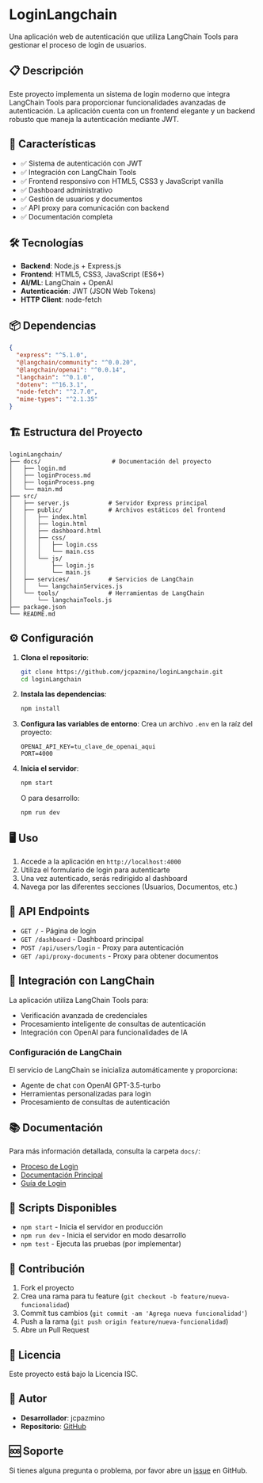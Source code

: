 # LoginLangchain

Una aplicación web de autenticación que utiliza LangChain Tools para gestionar el proceso de login de usuarios.

## 📋 Descripción

Este proyecto implementa un sistema de login moderno que integra LangChain Tools para proporcionar funcionalidades avanzadas de autenticación. La aplicación cuenta con un frontend elegante y un backend robusto que maneja la autenticación mediante JWT.

## 🚀 Características

- ✅ Sistema de autenticación con JWT
- ✅ Integración con LangChain Tools
- ✅ Frontend responsivo con HTML5, CSS3 y JavaScript vanilla
- ✅ Dashboard administrativo
- ✅ Gestión de usuarios y documentos
- ✅ API proxy para comunicación con backend
- ✅ Documentación completa

## 🛠️ Tecnologías

- **Backend**: Node.js + Express.js
- **Frontend**: HTML5, CSS3, JavaScript (ES6+)
- **AI/ML**: LangChain + OpenAI
- **Autenticación**: JWT (JSON Web Tokens)
- **HTTP Client**: node-fetch

## 📦 Dependencias

```json
{
  "express": "^5.1.0",
  "@langchain/community": "^0.0.20",
  "@langchain/openai": "^0.0.14",
  "langchain": "^0.1.0",
  "dotenv": "^16.3.1",
  "node-fetch": "^2.7.0",
  "mime-types": "^2.1.35"
}
```

## 🏗️ Estructura del Proyecto

```
loginLangchain/
├── docs/                    # Documentación del proyecto
│   ├── login.md
│   ├── loginProcess.md
│   ├── loginProcess.png
│   └── main.md
├── src/
│   ├── server.js           # Servidor Express principal
│   ├── public/             # Archivos estáticos del frontend
│   │   ├── index.html
│   │   ├── login.html
│   │   ├── dashboard.html
│   │   ├── css/
│   │   │   ├── login.css
│   │   │   └── main.css
│   │   └── js/
│   │       ├── login.js
│   │       └── main.js
│   ├── services/           # Servicios de LangChain
│   │   └── langchainServices.js
│   └── tools/              # Herramientas de LangChain
│       └── langchainTools.js
├── package.json
└── README.md
```

## ⚙️ Configuración

1. **Clona el repositorio**:
   ```bash
   git clone https://github.com/jcpazmino/loginLangchain.git
   cd loginLangchain
   ```

2. **Instala las dependencias**:
   ```bash
   npm install
   ```

3. **Configura las variables de entorno**:
   Crea un archivo `.env` en la raíz del proyecto:
   ```env
   OPENAI_API_KEY=tu_clave_de_openai_aqui
   PORT=4000
   ```

4. **Inicia el servidor**:
   ```bash
   npm start
   ```
   
   O para desarrollo:
   ```bash
   npm run dev
   ```

## 🖥️ Uso

1. Accede a la aplicación en `http://localhost:4000`
2. Utiliza el formulario de login para autenticarte
3. Una vez autenticado, serás redirigido al dashboard
4. Navega por las diferentes secciones (Usuarios, Documentos, etc.)

## 📡 API Endpoints

- `GET /` - Página de login
- `GET /dashboard` - Dashboard principal
- `POST /api/users/login` - Proxy para autenticación
- `GET /api/proxy-documents` - Proxy para obtener documentos

## 🤖 Integración con LangChain

La aplicación utiliza LangChain Tools para:
- Verificación avanzada de credenciales
- Procesamiento inteligente de consultas de autenticación
- Integración con OpenAI para funcionalidades de IA

### Configuración de LangChain

El servicio de LangChain se inicializa automáticamente y proporciona:
- Agente de chat con OpenAI GPT-3.5-turbo
- Herramientas personalizadas para login
- Procesamiento de consultas de autenticación

## 📚 Documentación

Para más información detallada, consulta la carpeta `docs/`:
- [Proceso de Login](docs/loginProcess.md)
- [Documentación Principal](docs/main.md)
- [Guía de Login](docs/login.md)

## 🔧 Scripts Disponibles

- `npm start` - Inicia el servidor en producción
- `npm run dev` - Inicia el servidor en modo desarrollo
- `npm test` - Ejecuta las pruebas (por implementar)

## 🤝 Contribución

1. Fork el proyecto
2. Crea una rama para tu feature (`git checkout -b feature/nueva-funcionalidad`)
3. Commit tus cambios (`git commit -am 'Agrega nueva funcionalidad'`)
4. Push a la rama (`git push origin feature/nueva-funcionalidad`)
5. Abre un Pull Request

## 📄 Licencia

Este proyecto está bajo la Licencia ISC.

## 👥 Autor

- **Desarrollador**: jcpazmino
- **Repositorio**: [GitHub](https://github.com/jcpazmino/loginLangchain)

## 🆘 Soporte

Si tienes alguna pregunta o problema, por favor abre un [issue](https://github.com/jcpazmino/loginLangchain/issues) en GitHub.
